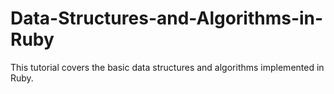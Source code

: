 # Data-Structures-and-Algorithms-in-Ruby
This tutorial covers the basic data structures and algorithms implemented in Ruby.
